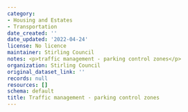 ```yaml
---
category:
- Housing and Estates
- Transportation
date_created: ''
date_updated: '2022-04-24'
license: No licence
maintainer: Stirling Council
notes: <p>traffic management - parking control zones</p>
organization: Stirling Council
original_dataset_link: ''
records: null
resources: []
schema: default
title: Traffic management - parking control zones
---
```

